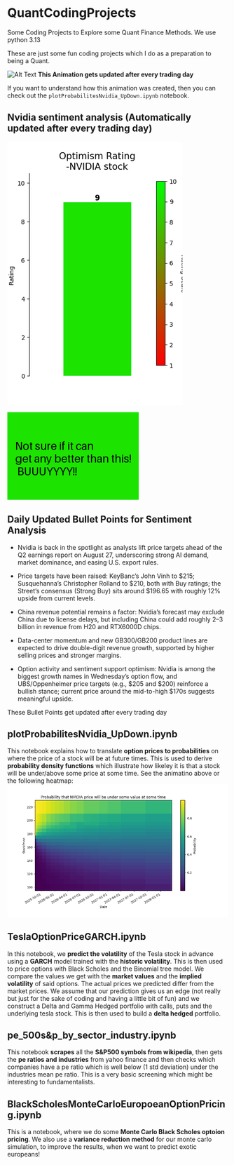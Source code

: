 # QuantCodingProjects
Some Coding Projects to Explore some Quant Finance Methods.
We use python 3.13

These are just some fun coding projects which I do as a preparation to being a Quant.

![Alt Text](./animations/probPriceUnder.gif)
**This Animation gets updated after every trading day**

If you want to understand how this animation was created, then you can check out the `plotProbabilitesNvidia_UpDown.ipynb` notebook.

## Nvidia sentiment analysis (Automatically updated after every trading day)
![image](./pictures/ratingPlot.png)

![image](./pictures/textRating.png)

## Daily Updated Bullet Points for Sentiment Analysis
<!-- BulletPointStart -->
- Nvidia is back in the spotlight as analysts lift price targets ahead of the Q2 earnings report on August 27, underscoring strong AI demand, market dominance, and easing U.S. export rules.

- Price targets have been raised: KeyBanc’s John Vinh to $215; Susquehanna’s Christopher Rolland to $210, both with Buy ratings; the Street’s consensus (Strong Buy) sits around $196.65 with roughly 12% upside from current levels.

- China revenue potential remains a factor: Nvidia’s forecast may exclude China due to license delays, but including China could add roughly $2–$3 billion in revenue from H20 and RTX6000D chips.

- Data-center momentum and new GB300/GB200 product lines are expected to drive double-digit revenue growth, supported by higher selling prices and stronger margins.

- Option activity and sentiment support optimism: Nvidia is among the biggest growth names in Wednesday’s option flow, and UBS/Oppenheimer price targets (e.g., $205 and $200) reinforce a bullish stance; current price around the mid-to-high $170s suggests meaningful upside.


<!-- BulletPointEnd -->
These Bullet Points get updated after every trading day
## plotProbabilitesNvidia_UpDown.ipynb

This notebook explains how to translate **option prices to probabilities** on where the price of a stock will be at future times. This is used to derive **probability density functions** which illustrate how likeley it is that a stock will be under/above some price at some time. See the animatino above or the following heatmap:
![image](./pictures/probPriceUnder.png)

## TeslaOptionPriceGARCH.ipynb

In this notebook, we **predict the volatility** of the Tesla stock in advance using a **GARCH** model trained with the **historic volatility**. This is then used to price options with Black Scholes and the Binomial tree model. We compare the values we get with the **market values** and the **implied volatility** of said options. The actual prices we predicted differ from the market prices. We assume that our prediction gives us an edge (not really but just for the sake of coding and having a little bit of fun) and we construct a Delta and Gamma Hedged portfolio with calls, puts and the underlying tesla stock.
This is then used to build a **delta hedged** portfolio.



## pe_500s&p_by_sector_industry.ipynb

This notebook **scrapes** all the **S&P500 symbols from wikipedia**, then gets the **pe ratios and industries** from yahoo finance and then checks which companies have a pe ratio which is well below (1 std deviation) under the industries mean pe ratio. This is a very basic screening which might be interesting to fundamentalists.



## BlackScholesMonteCarloEuropoeanOptionPricing.ipynb
This is a notebook, where we do some **Monte Carlo Black Scholes optoion pricing**. We also use a **variance reduction method** for our monte carlo simulation, to improve the results, when we want to predict exotic europeans!

